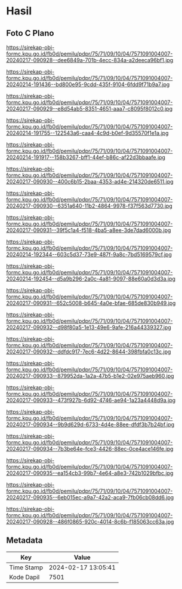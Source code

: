 # Hasil

## Foto C Plano

https://sirekap-obj-formc.kpu.go.id/fb0d/pemilu/pdpr/75/71/09/10/04/7571091004007-20240217-090928--dee6849a-701b-4ecc-834a-a2deeca96bf1.jpg

https://sirekap-obj-formc.kpu.go.id/fb0d/pemilu/pdpr/75/71/09/10/04/7571091004007-20240214-191436--bd800e95-9cdd-435f-9104-6fdd9f71b9a7.jpg

https://sirekap-obj-formc.kpu.go.id/fb0d/pemilu/pdpr/75/71/09/10/04/7571091004007-20240217-090929--e8d54ab5-8351-4651-aaa7-c8095f8012c0.jpg

https://sirekap-obj-formc.kpu.go.id/fb0d/pemilu/pdpr/75/71/09/10/04/7571091004007-20240214-191755--122543a6-caa4-4c9d-b0ef-9d35570f1e1a.jpg

https://sirekap-obj-formc.kpu.go.id/fb0d/pemilu/pdpr/75/71/09/10/04/7571091004007-20240214-191917--158b3267-bff1-44ef-b86c-af22d3bbaafe.jpg

https://sirekap-obj-formc.kpu.go.id/fb0d/pemilu/pdpr/75/71/09/10/04/7571091004007-20240217-090930--400c6b15-2baa-4353-ad4e-214320de6511.jpg

https://sirekap-obj-formc.kpu.go.id/fb0d/pemilu/pdpr/75/71/09/10/04/7571091004007-20240217-090930--6351a640-11b2-4864-9978-f37f563d7730.jpg

https://sirekap-obj-formc.kpu.go.id/fb0d/pemilu/pdpr/75/71/09/10/04/7571091004007-20240217-090931--39f5c1a4-f518-4ba5-a8ee-3de7dad6000b.jpg

https://sirekap-obj-formc.kpu.go.id/fb0d/pemilu/pdpr/75/71/09/10/04/7571091004007-20240214-192344--603c5d37-73e9-487f-9a8c-7bd5169579cf.jpg

https://sirekap-obj-formc.kpu.go.id/fb0d/pemilu/pdpr/75/71/09/10/04/7571091004007-20240214-192454--d5a9b296-2a0c-4a81-9097-88e60a0d3d3a.jpg

https://sirekap-obj-formc.kpu.go.id/fb0d/pemilu/pdpr/75/71/09/10/04/7571091004007-20240217-090931--652c5008-b645-4a0e-bfae-685de830b949.jpg

https://sirekap-obj-formc.kpu.go.id/fb0d/pemilu/pdpr/75/71/09/10/04/7571091004007-20240217-090932--d98f80a5-1e13-49e6-9afe-216a44339327.jpg

https://sirekap-obj-formc.kpu.go.id/fb0d/pemilu/pdpr/75/71/09/10/04/7571091004007-20240217-090932--ddfdc917-7ec6-4d22-8644-398fbfa0c13c.jpg

https://sirekap-obj-formc.kpu.go.id/fb0d/pemilu/pdpr/75/71/09/10/04/7571091004007-20240217-090933--879952da-1a2a-47b5-b1e2-02e975aeb960.jpg

https://sirekap-obj-formc.kpu.go.id/fb0d/pemilu/pdpr/75/71/09/10/04/7571091004007-20240217-090933--473f927b-6d92-4746-ae94-1a23a4448d9a.jpg

https://sirekap-obj-formc.kpu.go.id/fb0d/pemilu/pdpr/75/71/09/10/04/7571091004007-20240217-090934--9b9d629d-6733-4d4e-88ee-dfdf3b7b24bf.jpg

https://sirekap-obj-formc.kpu.go.id/fb0d/pemilu/pdpr/75/71/09/10/04/7571091004007-20240217-090934--7b3be64e-fce3-4426-88ec-0ce4ace146fe.jpg

https://sirekap-obj-formc.kpu.go.id/fb0d/pemilu/pdpr/75/71/09/10/04/7571091004007-20240217-090935--ea154cb3-99b7-4e64-a8e3-742b1029bfbc.jpg

https://sirekap-obj-formc.kpu.go.id/fb0d/pemilu/pdpr/75/71/09/10/04/7571091004007-20240217-090935--6eb015ec-a9a7-42a2-aca9-7fb06cb08dd6.jpg

https://sirekap-obj-formc.kpu.go.id/fb0d/pemilu/pdpr/75/71/09/10/04/7571091004007-20240217-090928--486f0865-920c-4014-8c6b-f185063cc63a.jpg


## Metadata

| Key        | Value               |
| ---------- | ------------------- |
| Time Stamp | 2024-02-17 13:05:41 |
| Kode Dapil | 7501                |




